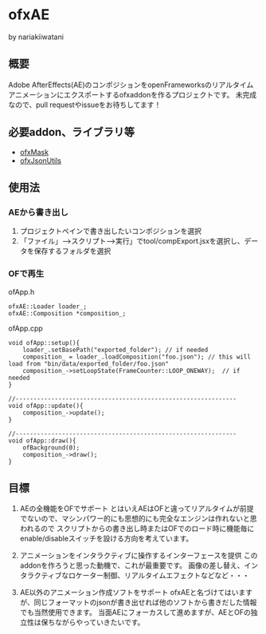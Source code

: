 # ofxAE
by nariakiiwatani

## 概要
Adobe AfterEffects(AE)のコンポジションをopenFrameworksのリアルタイムアニメーションにエクスポートするofxaddonを作るプロジェクトです。
未完成なので、pull requestやissueをお待ちしてます！

## 必要addon、ライブラリ等
- [ofxMask](https://github.com/nariakiiwatani/ofxMask "ofxMask")
- [ofxJsonUtils](https://github.com/2bbb/ofxJsonUtils "ofxJsonUtils")

## 使用法
### AEから書き出し
1. プロジェクトペインで書き出したいコンポジションを選択
2. 「ファイル」-->スクリプト-->実行」でtool/compExport.jsxを選択し、データを保存するフォルダを選択

### OFで再生
ofApp.h

	ofxAE::Loader loader_;
	ofxAE::Composition *composition_;
ofApp.cpp

	void ofApp::setup(){
		loader_.setBasePath("exported_folder");	// if needed
		composition_ = loader_.loadComposition("foo.json");	// this will load from "bin/data/exported_folder/foo.json"
		composition_->setLoopState(FrameCounter::LOOP_ONEWAY);	// if needed
	}

	//--------------------------------------------------------------
	void ofApp::update(){
		composition_->update();
	}

	//--------------------------------------------------------------
	void ofApp::draw(){
		ofBackground(0);
		composition_->draw();
	}

## 目標
1. AEの全機能をOFでサポート
とはいえAEはOFと違ってリアルタイムが前提でないので、マシンパワー的にも思想的にも完全なエンジンは作れないと思われるので
スクリプトからの書き出し時またはOFでのロード時に機能毎にenable/disableスイッチを設ける方向を考えています。

2. アニメーションをインタラクティブに操作するインターフェースを提供
このaddonを作ろうと思った動機で、これが最重要です。
画像の差し替え、インタラクティブなロケーター制御、リアルタイムエフェクトなどなど・・・

3. AE以外のアニメーション作成ソフトをサポート
ofxAEと名づけてはいますが、同じフォーマットのjsonが書き出せれば他のソフトから書きだした情報でも当然使用できます。
当面AEにフォーカスして進めますが、AEとOFの独立性は保ちながらやっていきたいです。
